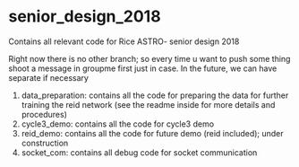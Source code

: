 # senior_design_2018
Contains all relevant code for Rice ASTRO- senior design 2018

Right now there is no other branch; so every time u want to push some thing shoot a message in groupme first just in case. In the future, we can have separate if necessary 

1. data_preparation: contains all the code for preparing the data for further training the reid network (see the readme inside for more details and procedures) 
2. cycle3_demo: contains all the code for cycle3 demo  
3. reid_demo: contains all the code for future demo (reid included); under construction  
4. socket_com: contains all debug code for socket communication
 
